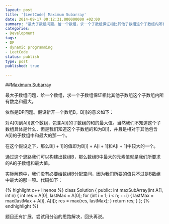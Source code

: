 ```yaml
---
layout: post
title: '[LeetCode] Maximum Subarray'
date: 2014-09-17 00:12:31.000000000 +02:00
summary: "最大子数组问题，给一个数组，求一个子数组保证相比其他子数组这个子数组内所有数之和最大。"
categories:
- Development
tags:
- DP
- dynamic programming
- LeetCode
status: publish
type: post
published: true

---
```


##[Maximum Subarray](https://oj.leetcode.com/problems/maximum-subarray/)


最大子数组问题，给一个数组，求一个子数组保证相比其他子数组这个子数组内所有数之和最大。

依然是DP问题。假设新开一个数组B，B[i]的意义如下：

对A[0]到A[i]这个数组，包含A[i]的子数组的和的最大值。当然我们不知道这个子数组具体是什么，但是我们知道这个子数组的和为B[i]，并且是相对于其他包含A[i]的子数组中和最大的那一个。

在这个假设之下，那么B[i + 1]的值即为B[i] + A[i + 1]和A[i + 1]中较大的一个。

通过这个思路我们可以构建出数组B，那么数组B中最大的元素值就是我们所要求的A的子数组和最大值。

实际解题中，我们没有必要给数组B分配空间，因为我们所要的值只不过是B数组中最大的那一项。代码如下：

{% highlight c++ linenos %}
class Solution {
public:
    int maxSubArray(int A[], int n) {
        int res = A[0], lastMax = A[0];
        for (int i = 1; i < n; ++i)
        {
            lastMax = max(lastMax + A[i], A[i]);
            res = max(res, lastMax);
        }
        return res;
    }
};
{% endhighlight %}

题目还有扩展，尝试用分治的思路解决，回头再说。